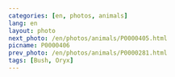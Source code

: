 ```yaml
---
categories: [en, photos, animals]
lang: en
layout: photo
next_photo: /en/photos/animals/P0000405.html
picname: P0000406
prev_photo: /en/photos/animals/P0000281.html
tags: [Bush, Oryx]
---
```

